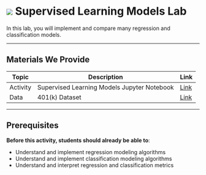 # ![](https://ga-dash.s3.amazonaws.com/production/assets/logo-9f88ae6c9c3871690e33280fcf557f33.png) Supervised Learning Models Lab

In this lab, you will implement and compare many regression and classification models.

---

## Materials We Provide

| Topic | Description | Link |
| --- | --- | --- |
| Activity |  Supervised Learning Models Jupyter Notebook | [Link](./starter-code.ipynb)|
| Data | 401(k) Dataset | [Link](./401ksubs.csv)|

---

## Prerequisites

**Before this activity, students should already be able to**:
- Understand and implement regression modeling algorithms
- Understand and implement classification modeling algorithms
- Understand and interpret regression and classification metrics

